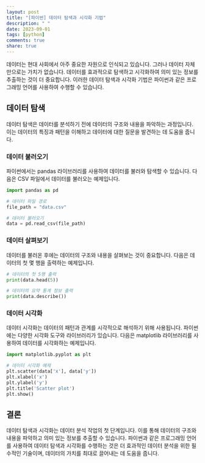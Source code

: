 ```yaml
---
layout: post
title: "[파이썬] 데이터 탐색과 시각화 기법"
description: " "
date: 2023-09-01
tags: [python]
comments: true
share: true
---
```


데이터는 현대 사회에서 아주 중요한 자원으로 인식되고 있습니다. 그러나 데이터 자체만으로는 가치가 없습니다. 데이터를 효과적으로 탐색하고 시각화하여 의미 있는 정보를 추출하는 것이 더 중요합니다. 이러한 데이터 탐색과 시각화 기법은 파이썬과 같은 프로그래밍 언어를 사용하여 수행할 수 있습니다.

## 데이터 탐색

데이터 탐색은 데이터를 분석하기 전에 데이터의 구조와 내용을 파악하는 과정입니다. 이는 데이터의 특징과 패턴을 이해하고 데이터에 대한 질문을 발견하는 데 도움을 줍니다.

### 데이터 불러오기

파이썬에서는 pandas 라이브러리를 사용하여 데이터를 불러와 탐색할 수 있습니다. 다음은 CSV 파일에서 데이터를 불러오는 예제입니다.

```python
import pandas as pd

# 데이터 파일 경로
file_path = "data.csv"

# 데이터 불러오기
data = pd.read_csv(file_path)
```

### 데이터 살펴보기

데이터를 불러온 후에는 데이터의 구조와 내용을 살펴보는 것이 중요합니다. 다음은 데이터의 첫 몇 행을 출력하는 예제입니다.

```python
# 데이터의 첫 5행 출력
print(data.head(5))

# 데이터의 요약 통계 정보 출력
print(data.describe())
```

### 데이터 시각화

데이터 시각화는 데이터의 패턴과 관계를 시각적으로 해석하기 위해 사용됩니다. 파이썬에는 다양한 시각화 도구와 라이브러리가 있습니다. 다음은 matplotlib 라이브러리를 사용하여 데이터를 시각화하는 예제입니다.

```python
import matplotlib.pyplot as plt

# 데이터 시각화 예제
plt.scatter(data['x'], data['y'])
plt.xlabel('x')
plt.ylabel('y')
plt.title('Scatter plot')
plt.show()
```

## 결론

데이터 탐색과 시각화는 데이터 분석 작업의 첫 단계입니다. 이를 통해 데이터의 구조와 내용을 파악하고 의미 있는 정보를 추출할 수 있습니다. 파이썬과 같은 프로그래밍 언어를 사용하여 데이터 탐색과 시각화를 수행하는 것은 더 효과적인 데이터 분석을 위한 필수적인 기술이며, 데이터의 가치를 최대로 끌어내는 데 도움을 줍니다.